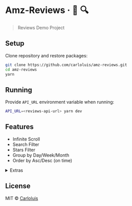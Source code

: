 # Amz-Reviews &middot; :scroll: :mag:

> Reviews Demo Project

## Setup

Clone repository and restore packages:

```bash
git clone https://github.com/carloluis/amz-reviews.git
cd amz-reviews
yarn
```

## Running

Provide `API_URL` environment variable when running:

```bash
API_URL=<reviews-api-url> yarn dev
```

## Features

- Infinite Scroll
- Search Filter
- Stars Filter
- Group by Day/Week/Month
- Order by Asc/Desc (on time)

<details>
<summary>Extras</summary>

- Service Worker to intercept [GitHub Page](https://carloluis.github.io/amz-reviews/ "Amazon Reviews Demo") api requests
- Specs (using Jest)
- Webpack
- Redux
- Sass

</details>

## License

MIT © [Carloluis](https://github.com/carloluis)
